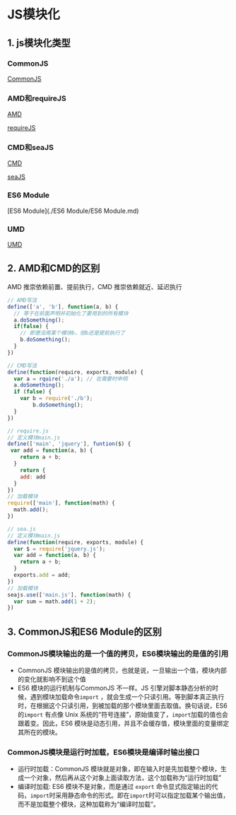 # JS模块化

## 1. js模块化类型

### CommonJS

[CommonJS](./commonJS/commonJS.md)

### AMD和requireJS

[AMD](./AMD/AMD.md)

[requireJS](./requireJS/requireJS.md)

### CMD和seaJS

[CMD](./CMD/CMD.md)

[seaJS](./seaJS/seaJS.md)

### ES6 Module

[ES6 Module](./ES6 Module/ES6 Module.md)

### UMD

[UMD](./UMD/UMD.md)

## 2. AMD和CMD的区别

AMD 推崇依赖前置、提前执行，CMD 推崇依赖就近、延迟执行

``` js
// AMD写法
define(['a', 'b'], function(a, b) {
  // 等于在前面声明并初始化了要用到的所有模块
  a.doSomething();
  if(false) {
    // 即便没用某个模块b，但b还是提前执行了
    b.doSomething();
  }
})
```

``` js
// CMD写法
define(function(require, exports, module) {
  var a = rquire('./a'); // 在需要时申明
  a.doSomething();
  if (false) {
    var b = require('./b');
 		b.doSomething();
  }
})
```

``` js
// require.js
// 定义模块main.js
define(['main', 'jquery'], funtion($) {
 var add = function(a, b) {
  	return a + b;
  }
	return {
  	add: add
  }    
})
// 加载模块
require(['main'], function(math) {
  math.add();
})
```

``` js
// sea.js
// 定义模块main.js
define(function(require, exports, module) {
  var $ = require('jquery.js');
  var add = function(a, b) {
    return a + b;
  }
  exports.add = add;
})
// 加载模块
seajs.use(['main.js'], function(math) {
  var sum = math.add(1 + 2);
})
```

## 3. CommonJS和ES6 Module的区别

### CommonJS模块输出的是一个值的拷贝，ES6模块输出的是值的引用

- CommonJS 模块输出的是值的拷贝，也就是说，一旦输出一个值，模块内部的变化就影响不到这个值
- ES6 模块的运行机制与CommonJS 不一样。JS 引擎对脚本静态分析的时候，遇到模块加载命令`import` ，就会生成一个只读引用。等到脚本真正执行时，在根据这个只读引用，到被加载的那个模块里面去取值。换句话说，ES6 的`import` 有点像 Unix 系统的“符号连接”，原始值变了，`import`加载的值也会跟着变。因此，ES6 模块是动态引用，并且不会缓存值，模块里面的变量绑定其所在的模块。

### CommonJS模块是运行时加载，ES6模块是编译时输出接口

- 运行时加载：CommonJS 模块就是对象，即在输入时是先加载整个模块，生成一个对象，然后再从这个对象上面读取方法，这个加载称为“运行时加载”
- 编译时加载: ES6 模块不是对象，而是通过 `export` 命令显式指定输出的代码，`import`时采用静态命令的形式。即在`import`时可以指定加载某个输出值，而不是加载整个模块，这种加载称为“编译时加载”。